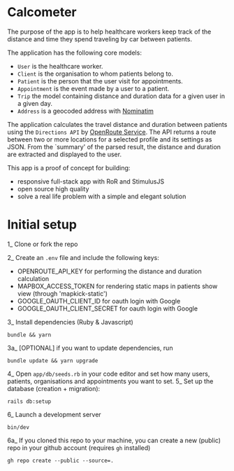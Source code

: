 # Calcometer

The purpose of the app is to help healthcare workers keep track of the distance and time they spend traveling by car between patients.

The application has the following core models:

- `User` is the healthcare worker.
- `Client` is the organisation to whom patients belong to.
- `Patient` is the person that the user visit for appointments.
- `Appointment` is the event made by a user to a patient.
- `Trip` the model containing distance and duration data for a given user in a given day.
- `Address` is a geocoded address with [Nominatim](https://nominatim.org/)

The application calculates the travel distance and duration between patients using the `Directions API` by [OpenRoute Service](https://openrouteservice.org/dev/#/api-docs/v2/directions/%7Bprofile%7D/json/post). The API returns a route between two or more locations for a selected profile and its settings as JSON. From the `summary' of the parsed result, the distance and duration are extracted and displayed to the user.

This app is a proof of concept for building:
- responsive full-stack app with RoR and StimulusJS
- open source high quality
- solve a real life problem with a simple and elegant solution

# Initial setup

1_ Clone or fork the repo

2_ Create an `.env` file and include the following keys:
- OPENROUTE_API_KEY for performing the distance and duration calculation
- MAPBOX_ACCESS_TOKEN for rendering static maps in patients show view (through 'mapkick-static')
- GOOGLE_OAUTH_CLIENT_ID for oauth login with Google
- GOOGLE_OAUTH_CLIENT_SECRET for oauth login with Google

3_ Install dependencies (Ruby & Javascript)
```
bundle && yarn
```
3a_ [OPTIONAL] if you want to update dependencies, run
```
bundle update && yarn upgrade
```
4_ Open `app/db/seeds.rb` in your code editor and set how many users, patients, organisations and appointments you want to set.
5_ Set up the database (creation + migration):
```
rails db:setup
```
6_ Launch a development server
```
bin/dev
```
6a_ If you cloned this repo to your machine, you can create a new (public) repo in your github account (requires `gh` installed)
```
gh repo create --public --source=.
```
